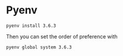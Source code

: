 # Pyenv

```
pyenv install 3.6.3
```

Then you can set the order of preference with

```
pyenv global system 3.6.3
```
